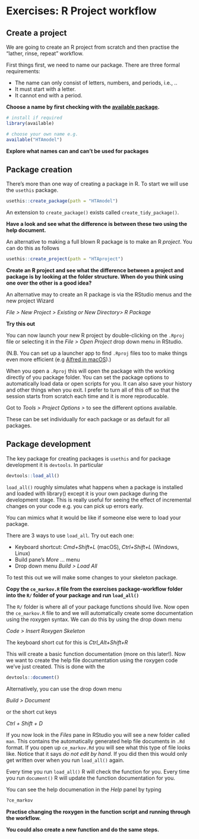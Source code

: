 Exercises: R Project workflow
================

## Create a project

We are going to create an R project from scratch and then practise the
“lather, rinse, repeat” workflow.

First things first, we need to name our package. There are three formal
requirements:

-   The name can only consist of letters, numbers, and periods, i.e., ..
-   It must start with a letter.
-   It cannot end with a period.

**Choose a name by first checking with the [available
package](https://cran.r-project.org/web/packages/available/index.html).**

``` r
# install if required
library(available)

# choose your own name e.g.
available("HTAmodel")
```

**Explore what names can and can’t be used for packages**

## Package creation

There’s more than one way of creating a package in R. To start we will
use the `usethis` package.

``` r
usethis::create_package(path = "HTAmodel")
```

An extension to `create_package()` exists called
`create_tidy_package()`.

**Have a look and see what the difference is between these two using the
help document.**

An alternative to making a full blown R package is to make an R
*project*. You can do this as follows

``` r
usethis::create_project(path = "HTAproject")
```

**Create an R project and see what the difference between a project and
package is by looking at the folder structure. When do you think using
one over the other is a good idea?**

An alternative may to create an R package is via the RStudio menus and
the new project Wizard

*File \> New Project \> Existing or New Directory\> R Package*

**Try this out**

You can now launch your new R project by double-clicking on the `.Rproj`
file or selecting it in the *File \> Open Project* drop down menu in
RStudio.

(N.B. You can set up a launcher app to find `.Rproj` files too to make
things even more efficient (e.g [Alfred in
macOS](https://www.alfredapp.com/)).)

When you open a `.Rproj` this will open the package with the working
directly of you package folder. You can set the package options to
automatically load data or open scripts for you. It can also save your
history and other things when you exit. I prefer to turn all of this off
so that the session starts from scratch each time and it is more
reproducable.

Got to *Tools \> Project Options \>* to see the different options
available.

These can be set individually for each package or as default for all
packages.

## Package development

The key package for creating packages is `usethis` and for package
development it is `devtools`. In particular

``` r
devtools::load_all()
```

`load_all()` roughly simulates what happens when a package is installed
and loaded with library() except it is your own package during the
development stage. This is really useful for seeing the effect of
incremental changes on your code e.g. you can pick up errors early.

You can mimics what it would be like if someone else were to load your
package.

There are 3 ways to use `load_all`. Try out each one:

-   Keyboard shortcut: *Cmd+Shift+L* (macOS), *Ctrl+Shift+L* (Windows,
    Linux)
-   Build pane’s *More* … menu
-   Drop down menu *Build \> Load All*

To test this out we will make some changes to your skeleton package.

**Copy the `ce_markov.R` file from the exercises package-workflow folder
into the `R/` folder of your package and run `load_all()`**

The `R/` folder is where all of your package functions should live. Now
open the `ce_markov.R` file to and we will automatically create some
documentation using the roxygen syntax. We can do this by using the drop
down menu

*Code \> Insert Roxygen Skeleton*

The keyboard short cut for this is *Ctrl_Alt+Shift+R*

This will create a basic function documentation (more on this later!).
Now we want to create the help file documentation using the roxygen code
we’ve just created. This is done with the

``` r
devtools::document()
```

Alternatively, you can use the drop down menu

*Build \> Document*

or the short cut keys

*Ctrl + Shift + D*

If you now look in the *Files* pane in RStudio you will see a new folder
called `man`. This contains the automatically generated help file
documents in `.Rd` format. If you open up `ce_markov.Rd` you will see
what this type of file looks like. Notice that it says *do not edit by
hand*. If you did then this would only get written over when you run
`load_all()` again.

Every time you run `load_all()` R will check the function for you. Every
time you run `document()` R will update the function documentation for
you.

You can see the help documenation in the *Help* panel by typing

``` r
?ce_markov
```

**Practise changing the roxygen in the function script and running
through the workflow.**

**You could also create a new function and do the same steps.**
